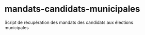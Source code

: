 # mandats-candidats-municipales
Script de récupération des mandats des candidats aux élections municipales
